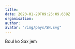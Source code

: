 ```yaml
---
title: 
date: 2023-01-20T09:25:09.638Z
organisation: 
author: 
avatar: "/img/pays/SN.svg"
---
```


Boul ko Sax jem